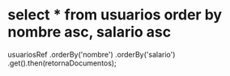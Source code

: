 # select * from usuarios order by nombre asc, salario asc
usuariosRef
    .orderBy('nombre')
    .orderBy('salario')
    .get().then(retornaDocumentos);